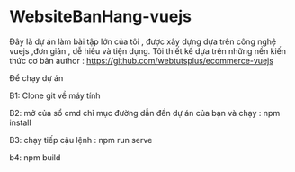 # WebsiteBanHang-vuejs
Đây là dự án làm bài tập lớn của tôi , được xây dựng dựa trên công nghệ vuejs ,đơn giản , dễ hiểu và tiện dụng. 
Tôi thiết kế dựa trên những nền kiến thức cơ bản 
author : https://github.com/webtutsplus/ecommerce-vuejs

Để chạy dự án 

B1: Clone git về máy tính

B2: mở của sổ cmd chỉ mục đường dẫn đến dự án của bạn và chạy : npm install 

B3: chạy tiếp cậu lệnh : npm run serve 

b4: npm build 


